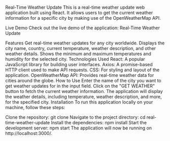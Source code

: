 Real-Time Weather Update
This is a real-time weather update web application built using React. It allows users to get the current weather information for a specific city by making use of the OpenWeatherMap API.

Live Demo
Check out the live demo of the application: Real-Time Weather Update

Features
Get real-time weather updates for any city worldwide.
Displays the city name, country, current temperature, weather description, and other weather details.
Shows the minimum and maximum temperatures and humidity for the selected city.
Technologies Used
React: A popular JavaScript library for building user interfaces.
Axios: A promise-based HTTP client used to make API requests.
CSS: For styling and layout of the application.
OpenWeatherMap API: Provides real-time weather data for cities around the globe.
How to Use
Enter the name of the city you want to get weather updates for in the input field.
Click on the "GET WEATHER" button to fetch the current weather information.
The application will display the weather details, including temperature, weather description, and more, for the specified city.
Installation
To run this application locally on your machine, follow these steps:

Clone the repository: git clone <repository-url>
Navigate to the project directory: cd real-time-weather-update
Install the dependencies: npm install
Start the development server: npm start
The application will now be running on http://localhost:3000/.
